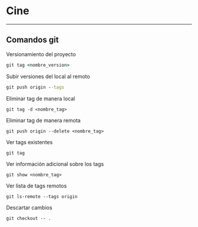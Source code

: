 # Cine

---

## Comandos git

Versionamiento del proyecto
```cmd
git tag <nombre_version>

```
Subir versiones del local al remoto
```cmd
git push origin --tags

```
Eliminar tag de manera local
```
git tag -d <nombre_tag>
```
Eliminar tag de manera remota
```
git push origin --delete <nombre_tag>
```
Ver tags existentes
```
git tag
```
Ver información adicional sobre los tags
```
git show <nombre_tag>
```
Ver lista de tags remotos
```
git ls-remote --tags origin
```
Descartar cambios
```
git checkout -- .
```